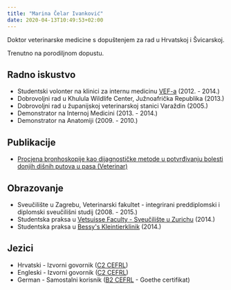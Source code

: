 ```yaml
---
title: "Marina Čelar Ivanković"
date: 2020-04-13T10:49:53+02:00
---
```


Doktor veterinarske medicine s dopuštenjem za rad u Hrvatskoj i Švicarskoj.

Trenutno na porodiljnom dopustu.

## Radno iskustvo

* Studentski volonter na klinici za internu medicinu [VEF-a](http://www.vef.unizg.hr/en/) (2012. - 2014.)
* Dobrovoljni rad u Khulula Wildlife Center, Južnoafrička Republika (2013.)
* Dobrovoljni rad u županijskoj veterinarskoj stanici Varaždin (2005.)
* Demonstrator na Internoj Medicini (2013. - 2014.)
* Demonstrator na Anatomiji (2009. - 2010.)

## Publikacije

* [Procjena bronhoskopije kao dijagnostičke metode u potvrđivanju bolesti donjih dišnih putova u pasa (Veterinar)](https://www.vef.unizg.hr/wp-content/uploads/2018/09/veterinar-52-1.pdf)

## Obrazovanje

* Sveučilište u Zagrebu, Veterinarski fakultet - integrirani preddiplomski i diplomski sveučilišni studij (2008. - 2015.)
* Studentska praksa u [Vetsuisse Faculty - Sveučilište u Zurichu](http://www.vet.uzh.ch/index_en.html) (2014.)
* Studentska praksa u [Bessy's Kleintierklinik](http://www.bessys.ch/) (2014.)

## Jezici

*  Hrvatski - Izvorni govornik ([C2 CEFRL](https://en.wikipedia.org/wiki/Common_European_Framework_of_Reference_for_Languages))
*  Engleski - Izvorni govornik ([C2 CEFRL](https://en.wikipedia.org/wiki/Common_European_Framework_of_Reference_for_Languages))
*  German - Samostalni korisnik ([B2 CEFRL](https://en.wikipedia.org/wiki/Common_European_Framework_of_Reference_for_Languages) - Goethe certifikat)
